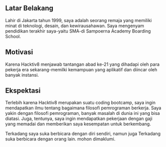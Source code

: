 [//]: # (Ceritakan sedikit tentang latar belakangmu seperti pendidikan terakhir atau pekerjaan sebelumnya)
## Latar Belakang
Lahir di Jakarta tahun 1999, saya adalah seorang remaja yang memiliki minat di teknologi, desain, dan kewirausahawan. Saya mengenyam pendidikan terakhir saya-yaitu SMA-di Sampoerna Academy Boarding School.

[//]: # (Motivasi apa yang mendorongmu untuk ikut program coding bootcamp di Hacktiv8?)
## Motivasi
Karena Hacktiv8 menjawab tantangan abad ke-21 yang dihadapi oleh para pekerja era sekarang-memilki kemampuan yang aplikatif dan diincar oleh banyak instansi.

[//]: # (Beri tahu kami, apa yang ingin kamu dapatkan di Hacktiv8 dan apa yang ingin kamu capai setelah lulus dari sini?)
## Ekspektasi
Terlebih karena Hacktiv8 merupakan suatu coding bootcamp, saya ingin mendapatkan ilmu tentang bagaimana filosofi pemrograman berkerja. Saya yakin dengan filosofi pemrograman, banyak masalah di dunia ini yang bisa diatasi. Juga, tentunya, saya ingin mendapatkan pekerjaan dengan gaji yang memadai dan memberikan saya kesempatan untuk berkembang.

[//]: # (Apakah ada hal lain yang ingin disampaikan? Bila ada, kamu bebas untuk menuliskannya)
Terkadang saya suka berbicara dengan diri sendiri, namun juga Terkadang suka berbicara dengan orang lain. mohon dimaklumi.

